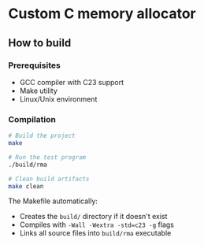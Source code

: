 # Custom C memory allocator

## How to build

### Prerequisites
- GCC compiler with C23 support
- Make utility
- Linux/Unix environment

### Compilation

```bash
# Build the project
make

# Run the test program
./build/rma

# Clean build artifacts
make clean
```

The Makefile automatically:
- Creates the `build/` directory if it doesn't exist
- Compiles with `-Wall -Wextra -std=c23 -g` flags
- Links all source files into `build/rma` executable